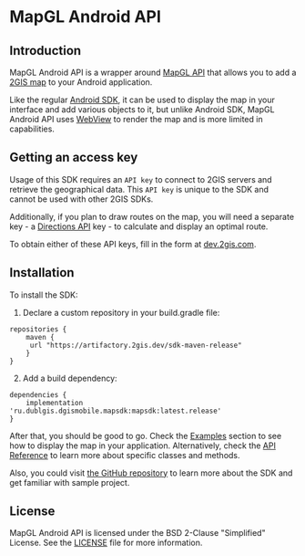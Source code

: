 # MapGL Android API

## Introduction

MapGL Android API is a wrapper around [MapGL API](/en/mapgl/overview) that allows you to add a [2GIS map](https://2gis.ae/) to your Android application.

Like the regular [Android SDK](/en/android/sdk/overview), it can be used to display the map in your interface and add various objects to it, but unlike Android SDK, MapGL Android API uses [WebView](https://developer.android.com/reference/android/webkit/WebView) to render the map and is more limited in capabilities.

## Getting an access key

Usage of this SDK requires an `API key` to connect to 2GIS servers and retrieve the geographical data. This `API key` is unique to the SDK and cannot be used with other 2GIS SDKs.

Additionally, if you plan to draw routes on the map, you will need a separate key - a [Directions API](/en/api/navigation/directions/overview) key - to calculate and display an optimal route.

To obtain either of these API keys, fill in the form at [dev.2gis.com](https://dev.2gis.com/order).

## Installation

To install the SDK:

1. Declare a custom repository in your build.gradle file:

```
repositories {
    maven {
     url "https://artifactory.2gis.dev/sdk-maven-release"
    }
}
```

2. Add a build dependency:

```
dependencies {
    implementation 'ru.dublgis.dgismobile.mapsdk:mapsdk:latest.release'
}
```

After that, you should be good to go. Check the [Examples](/en/android/mapgl/maps/examples) section to see how to display the map in your application. Alternatively, check the [API Reference](/en/android/mapgl/maps/reference) to learn more about specific classes and methods.

Also, you could visit [the GitHub repository](https://github.com/2gis/MapGL-Android/) to learn more about the SDK and get familiar with sample project.

## License

MapGL Android API is licensed under the BSD 2-Clause "Simplified" License. See the [LICENSE](https://github.com/2gis/MapGL-Android/blob/master/LICENSE) file for more information.
